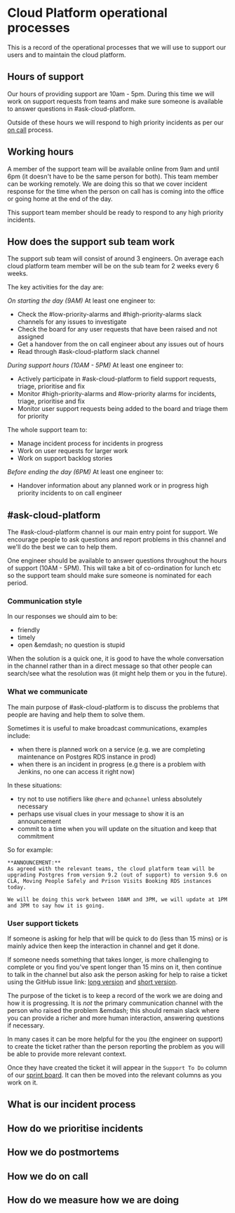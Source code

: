 # Cloud Platform operational processes

This is a record of the operational processes that we will use to support our users and to maintain the cloud platform.

## Hours of support

Our hours of providing support are 10am - 5pm. During this time we will work on support requests from teams and make sure someone is available to answer questions in #ask-cloud-platform.

Outside of these hours we will respond to high priority incidents as per our [on call]() process.

## Working hours

A member of the support team will be available online from 9am and until 6pm (it doesn't have to be the same person for both). This team member can be working remotely. We are doing this so that we cover incident response for the time when the person on call has is coming into the office or going home at the end of the day.

This support team member should be ready to respond to any high priority incidents.

## How does the support sub team work

The support sub team will consist of around 3 engineers. On average each cloud platform team member will be on the sub team for 2 weeks every 6 weeks.

The key activities for the day are:

_On starting the day (9AM)_
At least one engineer to:
* Check the #low-priority-alarms and #high-priority-alarms slack channels for any issues to investigate
* Check the board for any user requests that have been raised and not assigned
* Get a handover from the on call engineer about any issues out of hours
* Read through #ask-cloud-platform slack channel

_During support hours (10AM - 5PM)_
At least one engineer to:
* Actively participate in #ask-cloud-platform to field support requests, triage, prioritise and fix
* Monitor #high-priority-alarms and #low-priority alarms for incidents, triage, prioritise and fix
* Monitor user support requests being added to the board and triage them for priority

The whole support team to:
* Manage incident process for incidents in progress
* Work on user requests for larger work
* Work on support backlog stories

_Before ending the day (6PM)_
At least one engineer to:
* Handover information about any planned work or in progress high priority incidents to on call engineer

## #ask-cloud-platform

The #ask-cloud-platform channel is our main entry point for support. We encourage people to ask questions and report problems in this channel and we'll do the best we can to help them.

One engineer should be available to answer questions throughout the hours of support (10AM - 5PM). This will take a bit of co-ordination for lunch etc so the support team should make sure someone is nominated for each period.  

### Communication style

In our responses we should aim to be:
* friendly
* timely
* open &emdash; no question is stupid

When the solution is a quick one, it is good to have the whole conversation in the channel rather than in a direct message so that other people can search/see what the resolution was (it might help them or you in the future).

### What we communicate

The main purpose of #ask-cloud-platform is to discuss the problems that people are having and help them to solve them.

Sometimes it is useful to make broadcast communications, examples include:

* when there is planned work on a service (e.g. we are completing maintenance on Postgres RDS instance in prod)
* when there is an incident in progress (e.g there is a problem with Jenkins, no one can access it right now)

In these situations:

* try not to use notifiers like `@here` and `@channel` unless absolutely necessary
* perhaps use visual clues in your message to show it is an announcement
* commit to a time when you will update on the situation and keep that commitment

So for example:

```
**ANNOUNCEMENT:**
As agreed with the relevant teams, the cloud platform team will be upgrading Postgres from version 9.2 (out of support) to version 9.6 on CLA, Moving People Safely and Prison Visits Booking RDS instances today.

We will be doing this work between 10AM and 3PM, we will update at 1PM and 3PM to say how it is going.
```

### User support tickets

If someone is asking for help that will be quick to do (less than 15 mins) or is mainly advice then keep the interaction in channel and get it done.

If someone needs something that takes longer, is more challenging to complete or you find you've spent longer than 15 mins on it, then continue to talk in the channel but also ask the person asking for help to raise a ticket using the GitHub issue link: [long version](https://github.com/ministryofjustice/cloud-platform/issues/new?template=cloud-platform-support-request.md&labels=support%20team) and [short version](goo.gl/msfGiS).

The purpose of the ticket is to keep a record of the work we are doing and how it is progressing. It is *not* the primary communication channel with the person who raised the problem &emdash; this should remain slack where you can provide a richer and more human interaction, answering questions if necessary.

In many cases it can be more helpful for the you (the engineer on support) to create the ticket rather than the person reporting the problem as you will be able to provide more relevant context.

Once they have created the ticket it will appear in the `Support To Do` column of our [sprint board](https://waffle.io/ministryofjustice/cloud-platform). It can then be moved into the relevant columns as you work on it.

## What is our incident process

## How do we prioritise incidents

## How we do postmortems

## How we do on call

## How do we measure how we are doing
